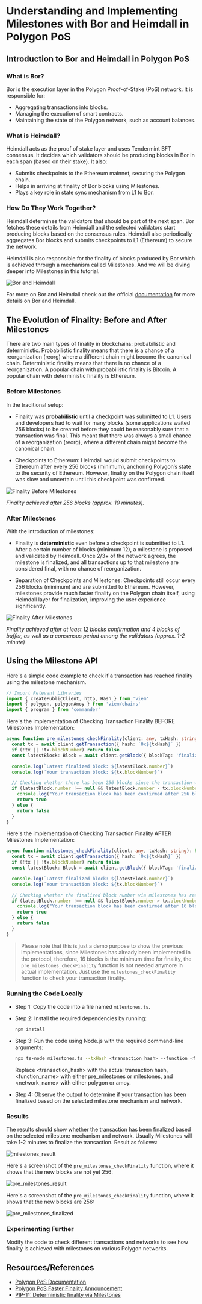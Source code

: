# Understanding and Implementing Milestones with Bor and Heimdall in Polygon PoS

## Introduction to Bor and Heimdall in Polygon PoS

### What is Bor?

Bor is the execution layer in the Polygon Proof-of-Stake (PoS) network. It is
responsible for:

- Aggregating transactions into blocks.
- Managing the execution of smart contracts.
- Maintaining the state of the Polygon network, such as account balances.

### What is Heimdall?

Heimdall acts as the proof of stake layer and uses Tendermint BFT consensus. It
decides which validators should be producing blocks in Bor in each span (based
on their stake). It also:

- Submits checkpoints to the Ethereum mainnet, securing the Polygon chain.
- Helps in arriving at finality of Bor blocks using Milestones.
- Plays a key role in state sync mechanism from L1 to Bor.

### How Do They Work Together?

Heimdall determines the validators that should be part of the next span. Bor
fetches these details from Heimdall and the selected validators start producing
blocks based on the consensus rules. Heimdall also periodically aggregates Bor
blocks and submits checkpoints to L1 (Ethereum) to secure the network.

Heimdall is also responsible for the finality of blocks produced by Bor which is
achieved through a mechanism called Milestones. And we will be diving deeper
into Milestones in this tutorial.

![Bor and Heimdall](../../images/milestones_01.png)

For more on Bor and Heimdall check out the official
[documentation](https://docs.polygon.technology/pos/architecture/#architectural-overview)
for more details on Bor and Heimdall.

## The Evolution of Finality: Before and After Milestones

There are two main types of finality in blockchains: probabilistic and
deterministic. Probabilistic finality means that there is a chance of a
reorganization (reorg) where a different chain might become the canonical chain.
Deterministic finality means that there is no chance of a reorganization. A
popular chain with probabilistic finality is Bitcoin. A popular chain with
deterministic finality is Ethereum.

### Before Milestones

In the traditional setup:

- Finality was **probabilistic** until a checkpoint was submitted to L1. Users
  and developers had to wait for many blocks (some applications waited 256
  blocks) to be created before they could be reasonably sure that a transaction
  was final. This meant that there was always a small chance of a reorganization
  (reorg), where a different chain might become the canonical chain.

- Checkpoints to Ethereum: Heimdall would submit checkpoints to Ethereum after
  every 256 blocks (minimum), anchoring Polygon’s state to the security of
  Ethereum. However, finality on the Polygon chain itself was slow and uncertain
  until this checkpoint was confirmed.

![Finality Before Milestones](../../images/milestones_02.png)

_Finality achieved after 256 blocks (approx. 10 minutes)._

### After Milestones

With the introduction of milestones:

- Finality is **deterministic** even before a checkpoint is submitted to L1.
  After a certain number of blocks (minimum 12), a milestone is proposed and
  validated by Heimdall. Once 2/3+ of the network agrees, the milestone is
  finalized, and all transactions up to that milestone are considered final,
  with no chance of reorganization.

- Separation of Checkpoints and Milestones: Checkpoints still occur every 256
  blocks (minimum) and are submitted to Ethereum. However, milestones provide
  much faster finality on the Polygon chain itself, using Heimdall layer for
  finalization, improving the user experience significantly.

![Finality After Milestones](../../images/milestones_03.png)

_Finality achieved after at least 12 blocks confirmation and 4 blocks of buffer,
as well as a consensus period among the validators (approx. 1-2 minute)_

## Using the Milestone API

Here's a simple code example to check if a transaction has reached finality
using the milestone mechanism.

```ts
// Import Relevant Libraries
import { createPublicClient, http, Hash } from 'viem'
import { polygon, polygonAmoy } from 'viem/chains'
import { program } from 'commander'
```

Here's the implementation of Checking Transaction Finality BEFORE Milestones Implementation:

```ts
async function pre_milestones_checkFinality(client: any, txHash: string): Promise<boolean> {
  const tx = await client.getTransaction({ hash: `0x${txHash}` })
  if (!tx || !tx.blockNumber) return false
  const latestBlock: Block = await client.getBlock({ blockTag: 'finalized' })

  console.log(`Latest finalized block: ${latestBlock.number}`)
  console.log(`Your transaction block: ${tx.blockNumber}`)

  // Checking whether there has been 256 blocks since the transaction was included in a block
  if (latestBlock.number !== null && latestBlock.number - tx.blockNumber >= 256) {
    console.log("Your transaction block has been confirmed after 256 blocks");
    return true
  } else {
    return false
  }
}
```

Here's the implementation of Checking Transaction Finality AFTER Milestones Implementation:

```ts
async function milestones_checkFinality(client: any, txHash: string): Promise<boolean> {
  const tx = await client.getTransaction({ hash: `0x${txHash}` })
  if (!tx || !tx.blockNumber) return false
  const latestBlock: Block = await client.getBlock({ blockTag: 'finalized' })

  console.log(`Latest finalized block: ${latestBlock.number}`)
  console.log(`Your transaction block: ${tx.blockNumber}`)

  // Checking whether the finalized block number via milestones has reached the transaction block number.
  if (latestBlock.number !== null && latestBlock.number > tx.blockNumber) {
    console.log("Your transaction block has been confirmed after 16 blocks");
    return true
  } else {
    return false
  }
}
```

> Please note that this is just a demo purpose to show the previous
> implementations, since Milestones has already been implemented in the
> protocol, therefore, 16 blocks is the minimum time for finality, the
> `pre_milestones_checkFinality` function is not needed anymore in actual
> implementation. Just use the `milestones_checkFinality` function to check your
> transaction finality.

### Running the Code Locally

- Step 1: Copy the code into a file named `milestones.ts`.

- Step 2: Install the required dependencies by running:

  ```bash
  npm install
  ```

- Step 3: Run the code using Node.js with the required command-line arguments:

  ```bash
  npx ts-node milestones.ts --txHash <transaction_hash> --function <function_name> --network <network_name>
  ```

  Replace <transaction_hash> with the actual transaction hash, <function_name>
  with either pre_milestones or milestones, and <network_name> with either
  polygon or amoy.

- Step 4: Observe the output to determine if your transaction has been finalized
  based on the selected milestone mechanism and network.

### Results

The results should show whether the transaction has been finalized based on the
selected milestone mechanism and network. Usually Milestones will take 1-2
minutes to finalize the transaction. Result as follows:

![milestones_result](../../images/milestones_04.png)

Here's a screenshot of the `pre_milestones_checkFinality` function, where it
shows that the new blocks are not yet 256:

![pre_milestones_result](../../images/milestones_05.png)

Here's a screenshot of the `pre_milestones_checkFinality` function, where it
shows that the new blocks are 256:

![pre_milestones_finalized](../../images/milestones_06.png)

### Experimenting Further

Modify the code to check different transactions and networks to see how finality
is achieved with milestones on various Polygon networks.

## Resources/References

- [Polygon PoS Documentation](https://docs.polygon.technology/pos/overview)
- [Polygon PoS Faster Finality Announcement](https://polygon.technology/blog/faster-finality-with-the-aalborg-upgrade-for-polygon-proof-of-stake-network)
- [PIP-11: Deterministic finality via Milestones](https://forum.polygon.technology/t/pip-11-deterministic-finality-via-milestones/11918)
